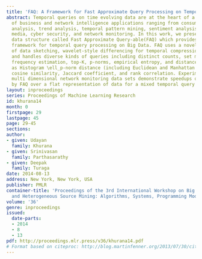 ```yaml
---
title: 'FAQ: A Framework for Fast Approximate Query Processing on Temporal Data'
abstract: Temporal queries on time evolving data are at the heart of a broad range
  of business and network intelligence applications ranging from consumer behavior
  analysis, trend analysis, temporal pattern mining, sentiment analysis on social
  media, cyber security, and network monitoring. In this work, we present an innovative
  data structure called Fast Approximate Query-able(FAQ) which provides a unified
  framework for temporal query processing on Big Data. FAQ uses a novel composition
  of data sketching, wavelet-style differencing for temporal compression, and quantization,
  and handles diverse kinds of queries including distinct counts, set membership,
  frequency estimation, top-K, p-norms, empirical entropy, and distance queries such
  as Histogram \ell_p-norm distance (including Euclidean and Manhattan distance),
  cosine similarity, Jaccard coefficient, and rank correlation. Experiments on a real-life
  multi dimensional network monitoring data sets demonstrate speedups of 92x achieved
  by FAQ over a flat representation of data for a mixed temporal query workload.
layout: inproceedings
series: Proceedings of Machine Learning Research
id: khurana14
month: 0
firstpage: 29
lastpage: 45
page: 29-45
sections: 
author:
- given: Udayan
  family: Khurana
- given: Srinivasan
  family: Parthasarathy
- given: Deepak
  family: Turaga
date: 2014-08-13
address: New York, New York, USA
publisher: PMLR
container-title: 'Proceedings of the 3rd International Workshop on Big Data, Streams
  and Heterogeneous Source Mining: Algorithms, Systems, Programming Models and Applications'
volume: '36'
genre: inproceedings
issued:
  date-parts:
  - 2014
  - 8
  - 13
pdf: http://proceedings.mlr.press/v36/khurana14.pdf
# Format based on citeproc: http://blog.martinfenner.org/2013/07/30/citeproc-yaml-for-bibliographies/
---
```

